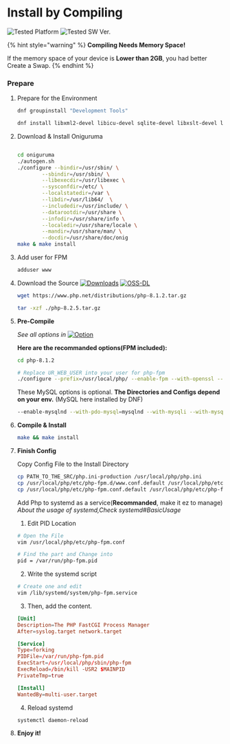 # Install by Compiling

<div align="left">

<img src="https://img.shields.io/badge/RockyLinux_9.1-Tested-green?style=flat&#x26;logo=RockyLinux" alt="Tested Platform">

 

<img src="https://img.shields.io/badge/Tested_SW_Ver.-PHP_8.1.2-blue?style=flat" alt="Tested SW Ver.">

</div>

{% hint style="warning" %}
**Compiling Needs Memory Space!**

If the memory space of your device is **Lower than 2GB**, you had better Create a Swap.
{% endhint %}

### **Prepare**

1.  Prepare for the Environment

    ```bash
    dnf groupinstall "Development Tools"
    ```

    ```bash
    dnf install libxml2-devel libicu-devel sqlite-devel libxslt-devel libpng-devel libjpeg-devel freetype-devel libzip-devel git systemd-devel curl-devel
    ```
2.  Download & Install Oniguruma

    ```bash

    cd oniguruma
    ./autogen.sh
    ./configure --bindir=/usr/sbin/ \
            --sbindir=/usr/sbin/ \
            --libexecdir=/usr/libexec \
            --sysconfdir=/etc/ \
            --localstatedir=/var \
            --libdir=/usr/lib64/  \
            --includedir=/usr/include/ \
            --datarootdir=/usr/share \
            --infodir=/usr/share/info \
            --localedir=/usr/share/locale \
            --mandir=/usr/share/man/ \
            --docdir=/usr/share/doc/onig
    make & make install
    ```
3.  Add user for FPM

    ```bash
    adduser www
    ```
4.  Download the Source [![Downloads](https://img.shields.io/badge/Downloads-blue)](https://www.php.net/downloads) [![OSS-DL](https://img.shields.io/badge/Download\_from\_SRC--OSS-darkblue)](https://src-oss.expcs.net/php-8.2.5.tar.gz)

    ```bash
    wget https://www.php.net/distributions/php-8.1.2.tar.gz
    ```

    ```bash
    tar -xzf ./php-8.2.5.tar.gz
    ```
5.  **Pre-Compile**

    _See all options in_ [![Option](https://img.shields.io/badge/Offical\_Docs-blue)](https://www.php.net/manual/en/configure.about.php#configure.options.misc)

    **Here are the recommanded options(FPM included):**

    ```bash
    cd php-8.1.2
    ```

    ```bash
    # Replace UR_WEB_USER into your user for php-fpm
    ./configure --prefix=/usr/local/php/ --enable-fpm --with-openssl --enable-bcmath --with-curl --enable-ftp --enable-gd --enable-mbstring --enable-sockets --enable-pcntl --with-zlib --enable-intl --with-fpm-systemd --enable-pdo --enable-xml --with-zip --with-gettext --with-freetype --enable-opcache --enable-shmop --with-fpm-user=UR_WEB_USER --with-fpm-group=UR_WEB_USER

    ```

    These MySQL options is optional. **The Directories and Configs depend on your env.** (MySQL here installed by DNF)

    ```bash
    --enable-mysqlnd --with-pdo-mysql=mysqlnd --with-mysqli --with-mysql-sock=/var/lib/mysql/mysql.sock
    ```
6.  **Compile & Install**

    ```bash
    make && make install
    ```
7.  **Finish Config**

    Copy Config File to the Install Directory

    ```bash
    cp PATH_TO_THE_SRC/php.ini-production /usr/local/php/php.ini
    cp /usr/local/php/etc/php-fpm.d/www.conf.default /usr/local/php/etc/php-fpm.d/www.conf
    cp /usr/local/php/etc/php-fpm.conf.default /usr/local/php/etc/php-fpm.conf
    ```

    Add Php to systemd as a service(**Recommanded**, make it ez to manage) _About the usage of systemd,Check systemd#BasicUsage_

    1. Edit PID Location

    ```bash
    # Open the File
    vim /usr/local/php/etc/php-fpm.conf

    # Find the part and Change into
    pid = /var/run/php-fpm.pid
    ```

    2. Write the systemd script

    ```bash
    # Create one and edit
    vim /lib/systemd/system/php-fpm.service
    ```

    3. Then, add the content.

    ```conf
    [Unit]
    Description=The PHP FastCGI Process Manager
    After=syslog.target network.target

    [Service]
    Type=forking
    PIDFile=/var/run/php-fpm.pid
    ExecStart=/usr/local/php/sbin/php-fpm
    ExecReload=/bin/kill -USR2 $MAINPID
    PrivateTmp=true

    [Install]
    WantedBy=multi-user.target
    ```

    4. Reload systemd

    ```bash
    systemctl daemon-reload
    ```
8. **Enjoy it!**
